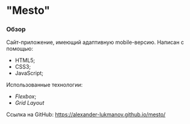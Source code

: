 # "Mesto"

### Обзор

Сайт-приложение, имеющий адаптивную mobile-версию.
Написан с помощью:

- HTML5;
- CSS3;
- JavaScript;

Использованные технологии:

- _Flexbox_;
- _Grid Layout_

Ссылка на GitHub: https://alexander-lukmanov.github.io/mesto/
